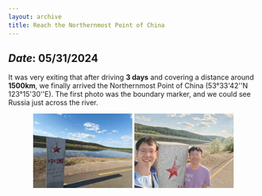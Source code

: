 ```yaml
---
layout: archive
title: Reach the Northernmost Point of China
---
```


## *Date*: 05/31/2024

It was very exiting that after driving **3 days** and covering a distance around **1500km**, we finally arrived the Northernmost Point of China (53°33'42''N 123°15'30''E). The first photo was the boundary marker, and we could see Russia just across the river.

<figure>
  <center>
    <img src="/news/imgs/northest_of_china_1.png" width="200"/>
    <img src="/news/imgs/northest_of_china.png" width="200"/>
  </center>
</figure>



